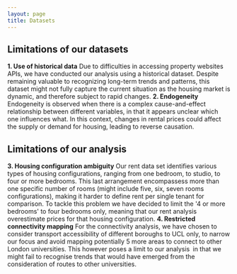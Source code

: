 ```yaml
---
layout: page
title: Datasets
---
```

## Limitations of our datasets
**1. Use of historical data**
Due to difficulties in accessing property websites APIs, we have conducted our analysis using a historical dataset. Despite remaining valuable to recognizing long-term trends and patterns, this dataset might not fully capture the current situation as the housing market is dynamic, and therefore subject to rapid changes.
**2. Endogeneity**
Endogeneity is observed when there is a complex cause-and-effect relationship between different variables, in that it appears unclear which one influences what. In this context, changes in rental prices could affect the supply or demand for housing, leading to reverse causation.
## Limitations of our analysis
**3. Housing configuration ambiguity**
Our rent data set identifies various types of housing configurations, ranging from one bedroom, to studio, to four or more bedrooms. This last arrangement encompassess more than one specific number of rooms (might include five, six, seven rooms configurations), making it harder to define rent per single tenant for comparison. To tackle this problem we have decided to limit the '4 or more bedrooms' to four bedrooms only, meaning that our rent analysis overestimate prices for that housing configuration.
**4. Restricted connectivity mapping**
For the connectivity analysis, we have chosen to consider transport accessibility of different boroughs to UCL only, to narrow our focus and avoid mapping potentially 5 more areas to connect to other London universities. This however poses a limit to our analysis in that we might fail to recognise trends that would have emerged from the consideration of routes to other universities.
